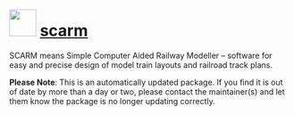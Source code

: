 # <img src="https://cdn.jsdelivr.net/gh/mkevenaar/chocolatey-packages@9a3aec2cd14cadf9ff04d111fcc1ae400959b1c9/icons/scarm.png" width="48" height="48"/> [scarm](https://chocolatey.org/packages/scarm)

SCARM means Simple Computer Aided Railway Modeller – software for easy and precise design of model train layouts and railroad track plans.

**Please Note**: This is an automatically updated package. If you find it is
out of date by more than a day or two, please contact the maintainer(s) and
let them know the package is no longer updating correctly.
